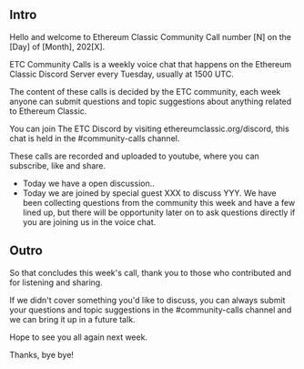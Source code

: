 ## Intro

Hello and welcome to Ethereum Classic Community Call number [N] on the [Day] of [Month], 202[X].

ETC Community Calls is a weekly voice chat that happens on the Ethereum Classic Discord Server every Tuesday, usually at 1500 UTC.

The content of these calls is decided by the ETC community, each week anyone can submit questions and topic suggestions about anything related to Ethereum Classic.

You can join The ETC Discord by visiting ethereumclassic.org/discord, this chat is held in the #community-calls channel.

These calls are recorded and uploaded to youtube, where you can subscribe, like and share.

- Today we have a open discussion..
- Today we are joined by special guest XXX to discuss YYY. We have been collecting questions from the community this week and have a few lined up, but there will be opportunity later on to ask questions directly if you are joining us in the voice chat.

## Outro

So that concludes this week's call, thank you to those who contributed and for listening and sharing.

If we didn't cover something you'd like to discuss, you can always submit your questions and topic suggestions in the #community-calls channel and we can bring it up in a future talk.

Hope to see you all again next week. 

Thanks, bye bye!
